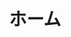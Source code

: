 ---
layout: home
title: ホーム
hero:
  name: ミューズの公益加速器
  text: てのはやさを、終わります。
  tagline: "サポートされているシステム: Windows XP-12"
  image:
    src: /img/logo.avif
    alt: logo
  actions:
    - theme: brand
      text: 今すぐダウンロード
      link: ./download
    - theme: alt
      text: 寄付をする
      link: ./donate
features:
  - title: 様々なプラットフォームブーストをサポートします
    details: STEAM、ORIGIN、UPLAY、EPIC
  - title: 各種デバイスブーストをサポートする
    details: PC、Switch、Switch2、PS4、PS5、XBox
  - title: 翻訳に協力する
    details: <a title="Crowdin" target="_blank" href="https://crowdin.com/project/mxfree"><img src="https://badges.crowdin.net/mxfree/localized.svg"></a>
---